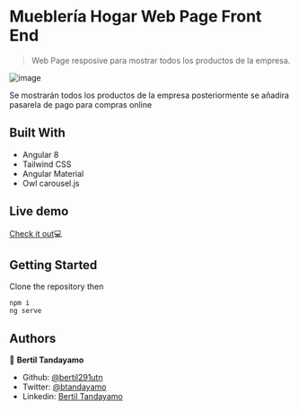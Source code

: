 # Muebler&iacute;a Hogar Web Page Front End

> Web Page resposive para mostrar todos los productos de la empresa. 

![image](https://user-images.githubusercontent.com/24902525/76778252-7f232400-6777-11ea-9db7-d960ff71816a.png)

Se mostrar&aacute;n todos los productos de la empresa posteriormente se a&ntilde;adira pasarela de pago para compras online

## Built With

- Angular 8
- Tailwind CSS
- Angular Material
- Owl carousel.js

## Live demo

 <a href="http://muebleriahogar.netlify.com" target="_blank">Check it out</a>💻 


## Getting Started

Clone the repository then 
```
npm i
ng serve
```

## Authors

👤 **Bertil Tandayamo**

- Github: [@bertil291utn](https://github.com/bertil291utn)
- Twitter: [@btandayamo](https://twitter.com/batandayamo)
- Linkedin: [Bertil Tandayamo](http://bit.ly/bertil_linkedin)

